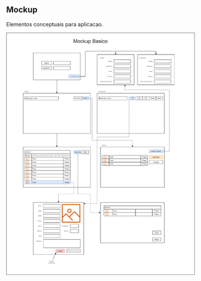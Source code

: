 ## Mockup

Elementos conceptuais para aplicacao.

![Elementos prototipos para aplicacao](Sprints/Mockup.png)
